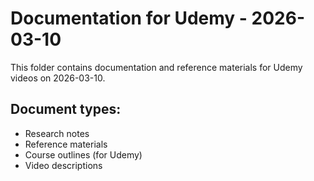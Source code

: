 # Documentation for Udemy - 2026-03-10

This folder contains documentation and reference materials for Udemy videos on 2026-03-10.

## Document types:
- Research notes
- Reference materials
- Course outlines (for Udemy)
- Video descriptions
